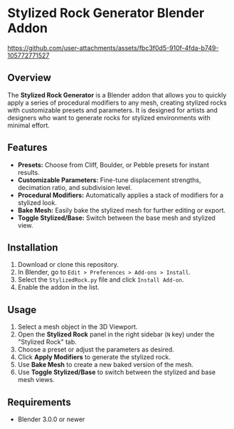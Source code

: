 # Stylized Rock Generator Blender Addon





https://github.com/user-attachments/assets/fbc3f0d5-910f-4fda-b749-105772771527




## Overview
The **Stylized Rock Generator** is a Blender addon that allows you to quickly apply a series of procedural modifiers to any mesh, creating stylized rocks with customizable presets and parameters. It is designed for artists and designers who want to generate rocks for stylized environments with minimal effort.

## Features
- **Presets:** Choose from Cliff, Boulder, or Pebble presets for instant results.
- **Customizable Parameters:** Fine-tune displacement strengths, decimation ratio, and subdivision level.
- **Procedural Modifiers:** Automatically applies a stack of modifiers for a stylized look.
- **Bake Mesh:** Easily bake the stylized mesh for further editing or export.
- **Toggle Stylized/Base:** Switch between the base mesh and stylized view.

## Installation
1. Download or clone this repository.
2. In Blender, go to `Edit > Preferences > Add-ons > Install`.
3. Select the `StylizedRock.py` file and click `Install Add-on`.
4. Enable the addon in the list.

## Usage
1. Select a mesh object in the 3D Viewport.
2. Open the **Stylized Rock** panel in the right sidebar (`N` key) under the "Stylized Rock" tab.
3. Choose a preset or adjust the parameters as desired.
4. Click **Apply Modifiers** to generate the stylized rock.
5. Use **Bake Mesh** to create a new baked version of the mesh.
6. Use **Toggle Stylized/Base** to switch between the stylized and base mesh views.

## Requirements
- Blender 3.0.0 or newer
